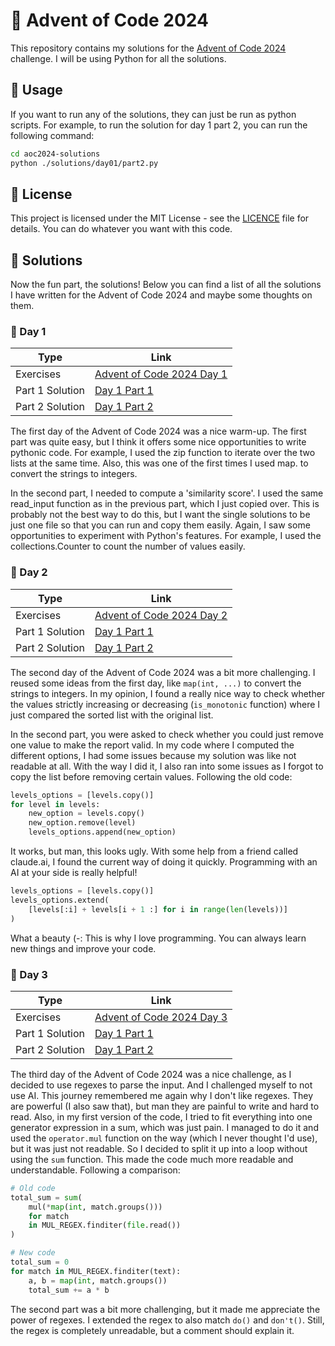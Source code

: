 # 🎄 Advent of Code 2024

This repository contains my solutions for the [Advent of Code 2024](https://adventofcode.com) challenge. I will be using
Python for all the solutions.

## 🚀 Usage

If you want to run any of the solutions, they can just be run as python scripts. For example, to run the solution for
day 1 part 2, you can run the following command:

```bash
cd aoc2024-solutions
python ./solutions/day01/part2.py
```

## 📄 License

This project is licensed under the MIT License - see the [LICENCE](LICENCE) file for details. You can do whatever you
want with this code.

## 🧩 Solutions

Now the fun part, the solutions! Below you can find a list of all the solutions I have written for the Advent of Code
2024 and maybe some thoughts on them.


### 🌟 Day 1

| Type            | Link                                                             |
|-----------------|------------------------------------------------------------------|
| Exercises       | [Advent of Code 2024 Day 1](https://adventofcode.com/2024/day/1) |
| Part 1 Solution | [Day 1 Part 1](solutions/day01/part1.py)                         |
| Part 2 Solution | [Day 1 Part 2](solutions/day01/part2.py)                         |

The first day of the Advent of Code 2024 was a nice warm-up. The first part was quite easy, but I think it offers some 
nice opportunities to write pythonic code. For example, I used the zip function to iterate over the two lists at the same
time. Also, this was one of the first times I used map. to convert the strings to integers.

In the second part, I needed to compute a 'similarity score'. I used the same read_input function as in the previous
part, which I just copied over. This is probably not the best way to do this, but I want the single solutions to be just
one file so that you can run and copy them easily. Again, I saw some opportunities to experiment with Python's features.
For example, I used the collections.Counter to count the number of values easily.

### 🔢 Day 2

| Type            | Link                                                             |
|-----------------|------------------------------------------------------------------|
| Exercises       | [Advent of Code 2024 Day 2](https://adventofcode.com/2024/day/2) |
| Part 1 Solution | [Day 1 Part 1](solutions/day02/part1.py)                         |
| Part 2 Solution | [Day 1 Part 2](solutions/day02/part2.py)                         |

The second day of the Advent of Code 2024 was a bit more challenging. I reused some ideas from the first day, like 
`map(int, ...)` to convert the strings to integers. In my opinion, I found a really nice way to check whether the values
strictly increasing or decreasing (`is_monotonic` function) where I just compared the sorted list with the original list.

In the second part, you were asked to check whether you could just remove one value to make the report valid. In my code
where I computed the different options, I had some issues because my solution was like not readable at all. With the
way I did it, I also ran into some issues as I forgot to copy the list before removing certain values. Following the old
code:

```python
levels_options = [levels.copy()]
for level in levels:
    new_option = levels.copy()
    new_option.remove(level)
    levels_options.append(new_option)
```

It works, but man, this looks ugly. With some help from a friend called claude.ai, I found the current way of doing it
quickly. Programming with an AI at your side is really helpful!

```python
levels_options = [levels.copy()]
levels_options.extend(
    [levels[:i] + levels[i + 1 :] for i in range(len(levels))]
)
```

What a beauty (-: This is why I love programming. You can always learn new things and improve your code.

### 🧮 Day 3

| Type            | Link                                                             |
|-----------------|------------------------------------------------------------------|
| Exercises       | [Advent of Code 2024 Day 3](https://adventofcode.com/2024/day/3) |
| Part 1 Solution | [Day 1 Part 1](solutions/day03/part1.py)                         |
| Part 2 Solution | [Day 1 Part 2](solutions/day03/part2.py)                         |

The third day of the Advent of Code 2024 was a nice challenge, as I decided to use regexes to parse the input. And I
challenged myself to not use AI. This journey remembered me again why I don't like regexes. They are powerful (I also
saw that), but man they are painful to write and hard to read. Also, in my first version of the code, I tried to fit
everything into one generator expression in a sum, which was just pain. I managed to do it and used the `operator.mul`
function on the way (which I never thought I'd use), but it was just not readable. So I decided to split it up into a
loop without using the `sum` function. This made the code much more readable and understandable. Following a comparison:

```python
# Old code
total_sum = sum(
    mul(*map(int, match.groups()))
    for match
    in MUL_REGEX.finditer(file.read())
)

# New code
total_sum = 0
for match in MUL_REGEX.finditer(text):
    a, b = map(int, match.groups())
    total_sum += a * b
```

The second part was a bit more challenging, but it made me appreciate the power of regexes. I extended the regex to also
match `do()` and `don't()`. Still, the regex is completely unreadable, but a comment should explain it.